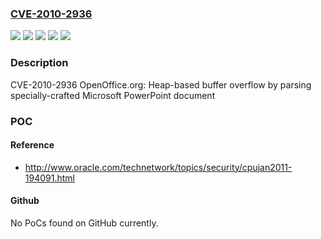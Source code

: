 ### [CVE-2010-2936](https://cve.mitre.org/cgi-bin/cvename.cgi?name=CVE-2010-2936)
![](https://img.shields.io/static/v1?label=Product&message=Red%20Hat%20Enterprise%20Linux%203&color=blue)
![](https://img.shields.io/static/v1?label=Product&message=Red%20Hat%20Enterprise%20Linux%204&color=blue)
![](https://img.shields.io/static/v1?label=Version&message=!%200%3A1.1.2-48.2.0.EL3%20&color=brighgreen)
![](https://img.shields.io/static/v1?label=Version&message=!%200%3A1.1.5-10.6.0.7.EL4.5%20&color=brighgreen)
![](https://img.shields.io/static/v1?label=Vulnerability&message=Heap-based%20Buffer%20Overflow&color=brighgreen)

### Description

CVE-2010-2936 OpenOffice.org: Heap-based buffer overflow by parsing specially-crafted Microsoft PowerPoint document

### POC

#### Reference
- http://www.oracle.com/technetwork/topics/security/cpujan2011-194091.html

#### Github
No PoCs found on GitHub currently.


